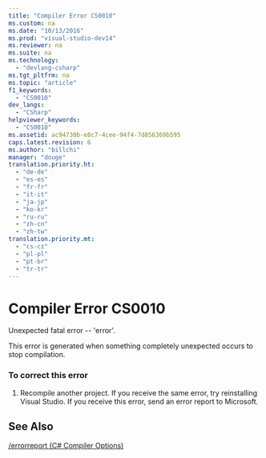 ```yaml
---
title: "Compiler Error CS0010"
ms.custom: na
ms.date: "10/13/2016"
ms.prod: "visual-studio-dev14"
ms.reviewer: na
ms.suite: na
ms.technology: 
  - "devlang-csharp"
ms.tgt_pltfrm: na
ms.topic: "article"
f1_keywords: 
  - "CS0010"
dev_langs: 
  - "CSharp"
helpviewer_keywords: 
  - "CS0010"
ms.assetid: ac94730b-e8c7-4cee-94f4-7d856369b595
caps.latest.revision: 6
ms.author: "billchi"
manager: "douge"
translation.priority.ht: 
  - "de-de"
  - "es-es"
  - "fr-fr"
  - "it-it"
  - "ja-jp"
  - "ko-kr"
  - "ru-ru"
  - "zh-cn"
  - "zh-tw"
translation.priority.mt: 
  - "cs-cz"
  - "pl-pl"
  - "pt-br"
  - "tr-tr"
---
```

# Compiler Error CS0010
Unexpected fatal error -- 'error'.  
  
 This error is generated when something completely unexpected occurs to stop compilation.  
  
### To correct this error  
  
1.  Recompile another project. If you receive the same error, try reinstalling Visual Studio. If you receive this error, send an error report to Microsoft.  
  
## See Also  
 [/errorreport (C# Compiler Options)](../Topic/-errorreport%20\(C%23%20Compiler%20Options\).md)